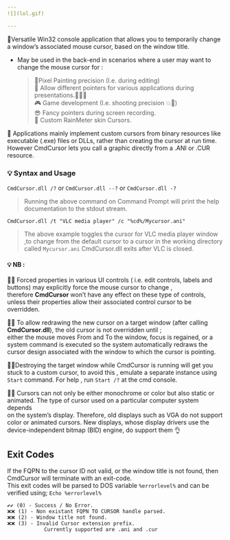 ```yaml
---
![](lol.gif)

---
```


<p>🍂Versatile Win32 console application that allows you to temporarily change a window’s associated mouse cursor, based on the window title.</p>
<ul>
<li>
<p>May be used in the back-end  in scenarios where a user may want to change the mouse cursor for :</p>
<blockquote>
<p>📐Pixel Painting precision (I.e. during editing)<br>
🎫 Allow different pointers for various applications during presentations.👨🏼‍🏫<br>
🎮 Game development (I.e. shooting precision 💥🔫)<br>
😎 Fancy pointers during screen recording.<br>
🤪 Custom RainMeter skin Cursors.</p>
</blockquote>
</li>
</ul>
<p>📰 Applications mainly implement custom cursors from binary resources like executable (.exe) files or DLLs, rather than creating the cursor    at run time. <br> However CmdCursor lets you call a graphic directly from    a .ANI or .CUR resource.</p>
<h3 id="💡-syntax-and-usage">💡 Syntax and Usage</h3>
<p><code>CmdCursor.dll /?</code> or <code>CmdCursor.dll --?</code> or <code>CmdCursor.dll -?</code></p>
<blockquote>
<p>Running the above command on Command Prompt will print the help documentation to the stdout stream.</p>
</blockquote>
<pre class=" language-batch"><code class="prism  language-batch"><span class="token command"><span class="token keyword">CmdCursor</span>.dll <span class="token parameter attr-name">/t</span> <span class="token string">"VLC media player"</span> <span class="token parameter attr-name">/c</span> <span class="token string">"%cd%/Mycursor.ani"</span></span>
</code></pre>
<blockquote>
<p>The above example toggles the cursor for VLC media player window ,to change from the default cursor to a cursor in the working directory <br>  called <code>Mycursor.ani</code> CmdCursor.dll exits after VLC is closed.</p>
</blockquote>
<h4 id="💡-nb-">💡 NB :</h4>
<p>🎫🎫 Forced properties in various UI controls ( i.e. edit controls, labels    and buttons) may explicitly force the mouse cursor to change , <br>  therefore <strong>CmdCursor</strong> won’t have any effect on these  type of controls, unless their properties allow their associated control cursor to be overridden.</p>
<p>🔁🔁 To allow redrawing the new cursor on a target window (after calling <strong>CmdCursor.dll</strong>), the old cursor is not overridden until ; <br> either the mouse moves From and To the window, focus is regained, or a system command is executed so the system automatically redraws the <br> cursor design associated with the window to which the cursor is pointing.</p>
<p>🏴‍☠️Destroying the target window while CmdCursor is running will get you stuck to a custom cursor, to avoid this , emulate a separate instance using  <code>Start</code> command. For help  , run <code>Start /?</code> at the cmd console.</p>
<p>🔰🔰 Cursors can not only be either monochrome or color but also static or animated. The type of cursor used on a particular computer system depends <br>  on the system’s display. Therefore, old displays such as VGA do not support color or animated cursors. New displays, whose display drivers use the device-independent bitmap (BID) engine, do support them 👌</p>
<h2 id="exit-codes">Exit Codes</h2>
<p>If the FQPN to the cursor ID not valid, or the window title is not found, then CmdCursor will terminate with an exit-code. <br> This exit codes will be  parsed to DOS variable <code>%errorlevel%</code> and can be verified using; <code>Echo %errorlevel%</code></p>
<pre><code>✔️✔️ (0) - Success / No Error.  
❌❌ (1) - Non existant FQPN TO CURSOR handle parsed.
❌❌ (2) - Window title not found.
❌❌ (3) - Invalid Cursor extension prefix.
		    Currently supported are .ani and .cur
</code></pre>

